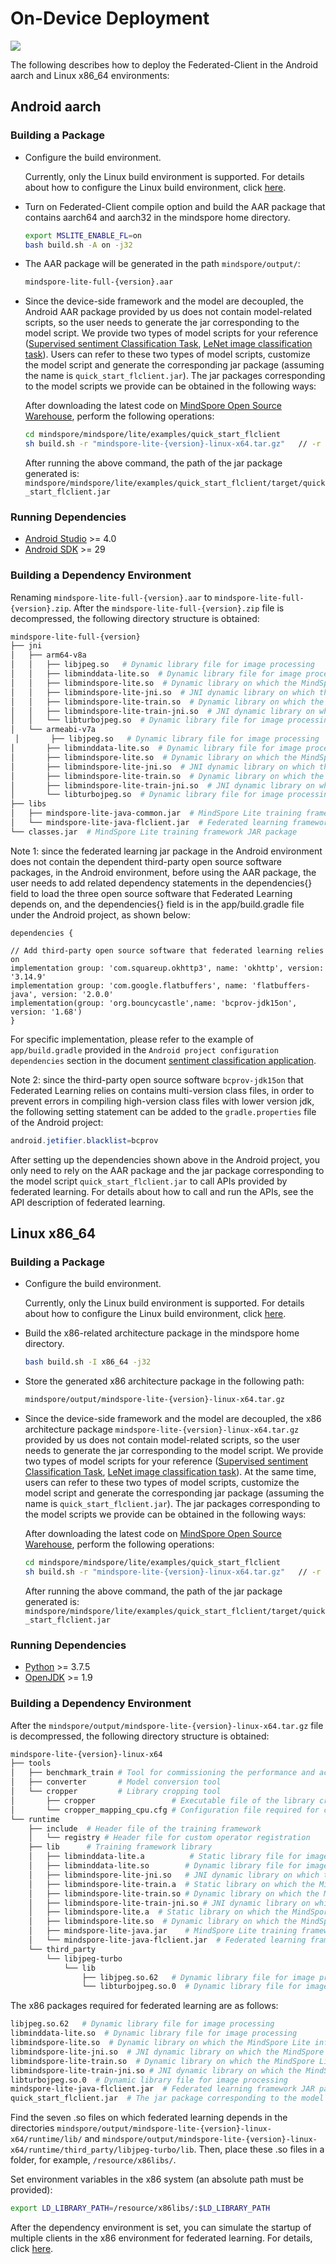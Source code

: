 ﻿# On-Device Deployment

<a href="https://gitee.com/mindspore/docs/blob/r1.6/docs/federated/docs/source_en/deploy_federated_client.md" target="_blank"><img src="https://gitee.com/mindspore/docs/raw/r1.6/resource/_static/logo_source_en.png"></a>

The following describes how to deploy the Federated-Client in the Android aarch and Linux x86_64 environments:

## Android aarch

### Building a Package

- Configure the build environment.

    Currently, only the Linux build environment is supported. For details about how to configure the Linux build environment, click [here](https://www.mindspore.cn/lite/docs/en/r1.6/use/build.html#linux-environment-compilation).

- Turn on Federated-Client compile option and build the AAR package that contains aarch64 and aarch32 in the mindspore home directory.

    ```sh
    export MSLITE_ENABLE_FL=on
    bash build.sh -A on -j32
    ```

- The AAR package will be generated in the path `mindspore/output/`:

    ```sh
    mindspore-lite-full-{version}.aar
    ```

- Since the device-side framework and the model are decoupled, the Android AAR package provided by us does not contain model-related scripts, so the user needs to generate the jar corresponding to the model script. We provide two types of model scripts for your reference ([Supervised sentiment Classification Task](https://gitee.com/mindspore/mindspore/tree/r1.6/mindspore/lite/examples/quick_start_flclient/src/main/java/com/mindspore/flclient/demo/albert), [LeNet image classification task](https://gitee.com/mindspore/mindspore/tree/r1.6/mindspore/lite/examples/quick_start_flclient/src/main/java/com/mindspore/flclient/demo/lenet)). Users can refer to these two types of model scripts, customize the model script and generate the corresponding jar package (assuming the name is `quick_start_flclient.jar`). The jar packages corresponding to the model scripts we provide can be obtained in the following ways:

    After downloading the latest code on [MindSpore Open Source Warehouse](https://gitee.com/mindspore/mindspore), perform the following operations:

    ```sh
    cd mindspore/mindspore/lite/examples/quick_start_flclient
    sh build.sh -r "mindspore-lite-{version}-linux-x64.tar.gz"   // -r need be followed by the absolute path of the latest x86 architecture package
    ```

    After running the above command, the path of the jar package generated is: `mindspore/mindspore/lite/examples/quick_start_flclient/target/quick_start_flclient.jar`

### Running Dependencies

- [Android Studio](https://developer.android.google.cn/studio) >= 4.0
- [Android SDK](https://developer.android.com/studio?hl=zh-cn#cmdline-tools) >= 29

### Building a Dependency Environment

Renaming `mindspore-lite-full-{version}.aar` to `mindspore-lite-full-{version}.zip`. After the `mindspore-lite-full-{version}.zip` file is decompressed, the following directory structure is obtained:

```sh
mindspore-lite-full-{version}
├── jni
│   ├── arm64-v8a
│   │   ├── libjpeg.so   # Dynamic library file for image processing
│   │   ├── libminddata-lite.so  # Dynamic library file for image processing
│   │   ├── libmindspore-lite.so  # Dynamic library on which the MindSpore Lite inference framework depends
│   │   ├── libmindspore-lite-jni.so  # JNI dynamic library on which the MindSpore Lite inference framework depends
│   │   ├── libmindspore-lite-train.so  # Dynamic library on which the MindSpore Lite training framework depends
│   │   ├── libmindspore-lite-train-jni.so  # JNI dynamic library on which the MindSpore Lite training framework depends
│   │   └── libturbojpeg.so  # Dynamic library file for image processing
│   └── armeabi-v7a
 │       ├── libjpeg.so   # Dynamic library file for image processing
│       ├── libminddata-lite.so  # Dynamic library file for image processing
│       ├── libmindspore-lite.so  # Dynamic library on which the MindSpore Lite inference framework depends
│       ├── libmindspore-lite-jni.so  # JNI dynamic library on which the MindSpore Lite inference framework depends
│       ├── libmindspore-lite-train.so  # Dynamic library on which the MindSpore Lite training framework depends
│       ├── libmindspore-lite-train-jni.so  # JNI dynamic library on which the MindSpore Lite training framework depends
│       └── libturbojpeg.so  # Dynamic library file for image processing
├── libs
│   ├── mindspore-lite-java-common.jar  # MindSpore Lite training framework JAR package
│   └── mindspore-lite-java-flclient.jar  # Federated learning framework JAR package
└── classes.jar  # MindSpore Lite training framework JAR package
```

Note 1: since the federated learning jar package in the Android environment does not contain the dependent third-party open source software packages, in the Android environment, before using the AAR package, the user needs to add related dependency statements in the dependencies{} field to load the three open source software that Federated Learning depends on, and the dependencies{} field is in the app/build.gradle file under the Android project, as shown below:

```text
dependencies {

// Add third-party open source software that federated learning relies on
implementation group: 'com.squareup.okhttp3', name: 'okhttp', version: '3.14.9'
implementation group: 'com.google.flatbuffers', name: 'flatbuffers-java', version: '2.0.0'
implementation(group: 'org.bouncycastle',name: 'bcprov-jdk15on', version: '1.68')
}
```

For specific implementation, please refer to the example of `app/build.gradle` provided in the `Android project configuration dependencies` section in the document [sentiment classification application](https://www.mindspore.cn/federated/docs/en/r1.6/sentiment_classification_application.html).

Note 2: since the third-party open source software `bcprov-jdk15on` that Federated Learning relies on contains multi-version class files, in order to prevent errors in compiling high-version class files with lower version jdk, the following setting statement can be added to the `gradle.properties` file of the Android project:

```java
android.jetifier.blacklist=bcprov
```

After setting up the dependencies shown above in the Android project, you only need to rely on the AAR package and the jar package corresponding to the model script `quick_start_flclient.jar` to call APIs provided by federated learning. For details about how to call and run the APIs, see the API description of federated learning.

## Linux x86_64

### Building a Package

- Configure the build environment.

    Currently, only the Linux build environment is supported. For details about how to configure the Linux build environment, click [here](https://www.mindspore.cn/lite/docs/en/r1.6/use/build.html#linux-environment-compilation).

- Build the x86-related architecture package in the mindspore home directory.

    ```sh
    bash build.sh -I x86_64 -j32
    ```

- Store the generated x86 architecture package in the following path:

    ```sh
    mindspore/output/mindspore-lite-{version}-linux-x64.tar.gz
    ```

- Since the device-side framework and the model are decoupled, the x86 architecture package `mindspore-lite-{version}-linux-x64.tar.gz` provided by us does not contain model-related scripts, so the user needs to generate the jar corresponding to the model script. We provide two types of model scripts for your reference ([Supervised sentiment Classification Task](https://gitee.com/mindspore/mindspore/tree/r1.6/mindspore/lite/examples/quick_start_flclient/src/main/java/com/mindspore/flclient/demo/albert), [LeNet image classification task](https://gitee.com/mindspore/mindspore/tree/r1.6/mindspore/lite/examples/quick_start_flclient/src/main/java/com/mindspore/flclient/demo/lenet)). At the same time, users can refer to these two types of model scripts, customize the model script and generate the corresponding jar package (assuming the name is `quick_start_flclient.jar`). The jar packages corresponding to the model scripts we provide can be obtained in the following ways:

    After downloading the latest code on [MindSpore Open Source Warehouse](https://gitee.com/mindspore/mindspore), perform the following operations:

    ```sh
    cd mindspore/mindspore/lite/examples/quick_start_flclient
    sh build.sh -r "mindspore-lite-{version}-linux-x64.tar.gz"   // -r need be followed by the absolute path of the latest x86 architecture package
    ```

    After running the above command, the path of the jar package generated is: `mindspore/mindspore/lite/examples/quick_start_flclient/target/quick_start_flclient.jar`

### Running Dependencies

- [Python](https://www.python.org/downloads/) >= 3.7.5
- [OpenJDK](https://openjdk.java.net/install/) >= 1.9

### Building a Dependency Environment

After the `mindspore/output/mindspore-lite-{version}-linux-x64.tar.gz` file is decompressed, the following directory structure is obtained:

```sh
mindspore-lite-{version}-linux-x64
├── tools
│   ├── benchmark_train # Tool for commissioning the performance and accuracy of the training model
│   ├── converter       # Model conversion tool
│   └── cropper         # Library cropping tool
│       ├── cropper                 # Executable file of the library cropping tool
│       └── cropper_mapping_cpu.cfg # Configuration file required for cropping the CPU library
└── runtime
    ├── include  # Header file of the training framework
    │   └── registry # Header file for custom operator registration
    ├── lib      # Training framework library
    │   ├── libminddata-lite.a          # Static library file for image processing
    │   ├── libminddata-lite.so        # Dynamic library file for image processing
    │   ├── libmindspore-lite-jni.so   # JNI dynamic library on which the MindSpore Lite inference framework depends
    │   ├── libmindspore-lite-train.a  # Static library on which the MindSpore Lite training framework depends
    │   ├── libmindspore-lite-train.so # Dynamic library on which the MindSpore Lite training framework depends
    │   ├── libmindspore-lite-train-jni.so # JNI dynamic library on which the MindSpore Lite training framework depends
    │   ├── libmindspore-lite.a  # Static library on which the MindSpore Lite inference framework depends
    │   ├── libmindspore-lite.so  # Dynamic library on which the MindSpore Lite inference framework depends
    │   ├── mindspore-lite-java.jar    # MindSpore Lite training framework JAR package
    │   └── mindspore-lite-java-flclient.jar  # Federated learning framework JAR package
    └── third_party
        └── libjpeg-turbo
            └── lib
                ├── libjpeg.so.62   # Dynamic library file for image processing
                └── libturbojpeg.so.0  # Dynamic library file for image processing
```

The x86 packages required for federated learning are as follows:

```sh
libjpeg.so.62   # Dynamic library file for image processing
libminddata-lite.so  # Dynamic library file for image processing
libmindspore-lite.so  # Dynamic library on which the MindSpore Lite inference framework depends
libmindspore-lite-jni.so  # JNI dynamic library on which the MindSpore Lite inference framework depends
libmindspore-lite-train.so  # Dynamic library on which the MindSpore Lite training framework depends
libmindspore-lite-train-jni.so # JNI dynamic library on which the MindSpore Lite training framework depends
libturbojpeg.so.0  # Dynamic library file for image processing
mindspore-lite-java-flclient.jar  # Federated learning framework JAR package
quick_start_flclient.jar  # The jar package corresponding to the model script
```

Find the seven  .so files on which federated learning depends in the directories `mindspore/output/mindspore-lite-{version}-linux-x64/runtime/lib/` and `mindspore/output/mindspore-lite-{version}-linux-x64/runtime/third_party/libjpeg-turbo/lib`. Then, place these .so files in a folder, for example, `/resource/x86libs/`.

Set environment variables in the x86 system (an absolute path must be provided):

```sh
export LD_LIBRARY_PATH=/resource/x86libs/:$LD_LIBRARY_PATH
```

After the dependency environment is set, you can simulate the startup of multiple clients in the x86 environment for federated learning. For details, click [here](https://www.mindspore.cn/federated/docs/en/r1.6/image_classification_application.html).
